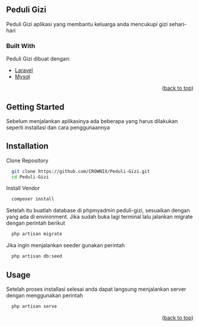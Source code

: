 <div id="top"></div>
<!--
*** Thanks for checking out the Best-README-Template. If you have a suggestion
*** that would make this better, please fork the repo and create a pull request
*** or simply open an issue with the tag "enhancement".
*** Don't forget to give the project a star!
*** Thanks again! Now go create something AMAZING! :D
-->



<!-- PROJECT SHIELDS -->
<!--
*** I'm using markdown "reference style" links for readability.
*** Reference links are enclosed in brackets [ ] instead of parentheses ( ).
*** See the bottom of this document for the declaration of the reference variables
*** for contributors-url, forks-url, etc. This is an optional, concise syntax you may use.
*** https://www.markdownguide.org/basic-syntax/#reference-style-links
-->




<!-- ABOUT THE PROJECT -->
## Peduli Gizi

Peduli Gizi aplikasi yang membantu keluarga anda mencukupi gizi sehari-hari



### Built With

Peduli Gizi dibuat dengan:

* [Laravel](https://laravel.com/)
* [Mysql](https://mysql/)

<p align="right">(<a href="#top">back to top</a>)</p>



<!-- GETTING STARTED -->
## Getting Started
Sebelum menjalankan aplikasinya ada beberapa yang harus dilakukan seperti installasi dan cara penggunaannya


## Installation

Clone Repository

```bash
  git clone https://github.com/CROWNIX/Peduli-Gizi.git
  cd Peduli-Gizi
```
Install Vendor
```bash
  composer install
```
Setelah itu buatlah database di phpmyadmin peduli-gizi, sesuaikan dengan yang ada di environment. Jika sudah buka lagi terminal lalu jalankan migrate dengan perintah berikut
```bash
  php artisan migrate
```
Jika ingin menjalankan seeder gunakan perintah
```bash
  php artisan db:seed
```

<!-- USAGE EXAMPLES -->
## Usage

Setelah proses installasi selesai anda dapat langsung menjalankan  server dengan menggunakan perintah
```bash
  php artisan serve
```


<p align="right">(<a href="#top">back to top</a>)</p>



